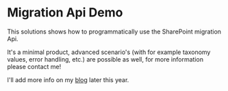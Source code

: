 # Migration Api Demo
This solutions shows how to programmatically use the SharePoint migration Api.

It's a minimal product, advanced scenario's (with for example taxonomy values, error handling, etc.) are possible as well, for more information please contact me!

I'll add more info on my [blog](http://case.schollaart.net) later this year.
